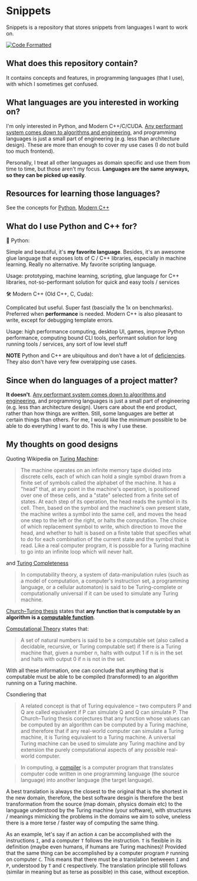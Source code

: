 # Snippets

Snippets is a repository that stores snippets from languages I want to work on.

[![Code Formatted](https://github.com/rentruewang/snippets/actions/workflows/format.yaml/badge.svg)](https://github.com/rentruewang/snippets/actions/workflows/format.yaml)

## What does this repository contain?

It contains concepts and features, in programming languages (that I use), with which I sometimes get confused.

## What languages are you interested in working on?

I'm only interested in Python, and Modern C++/C/CUDA. [Any performant system comes down to algorithms and engineering](https://stackoverflow.com/a/4911818), and programming languages is just a small part of engineering (e.g. less than architecture design). These are more than enough to cover my use cases (I do not build too much frontend).

Personally, I treat all other languages as domain specific and use them from time to time, but those aren't my focus. **Languages are the same anyways, so they can be picked up easily**.

## Resources for learning those languages?

See the concepts for [Python](./python/README.md), [Modern C++](./cxx/README.md)

## What do I use Python and C++ for?

🐍 Python:

Simple and beautiful, it's **my favorite language**. Besides, it's an awesome glue language that exposes lots of C / C++ libraries, especially in machine learning. Really no alternative. My favorite scripting language.

Usage: prototyping, machine learning, scripting, glue language for C++ libraries, not-so-performant solution for quick and easy tools / services

🛠️ Modern C++ (Old C++, C, Cuda):

Complicated but useful. Super fast (bascially the 1x on benchmarks). Preferred when **performance** is needed. Modern C++ is also pleasant to write, except for debugging template errors.

Usage: high performance computing, desktop UI, games, improve Python performance, computing bound CLI tools, performant solution for long running tools / services, any sort of low level stuff

**NOTE** Python and C++ are ubiquitous and don't have a lot of [deficiencies](https://softwareengineering.stackexchange.com/questions/329728/are-design-patterns-frowned-upon). They also don't have very few overalpping use cases.

## Since when do languages of a project matter?

**It doesn't**. [Any performant system comes down to algorithms and engineering](https://stackoverflow.com/a/4911818), and programming languages is just a small part of engineering (e.g. less than architecture design). Users care about the end product, rather than how things are written. Still, some languages are better at certain things than others. For me, I would like the minimum possible to be able to do everything I want to do. This is why I use these.

## My thoughts on good designs

Quoting Wikipedia on [Turing Machine](https://en.wikipedia.org/wiki/Turing_machine):

> The machine operates on an infinite memory tape divided into discrete cells, each of which can hold a single symbol drawn from a finite set of symbols called the alphabet of the machine. It has a "head" that, at any point in the machine's operation, is positioned over one of these cells, and a "state" selected from a finite set of states. At each step of its operation, the head reads the symbol in its cell. Then, based on the symbol and the machine's own present state, the machine writes a symbol into the same cell, and moves the head one step to the left or the right, or halts the computation. The choice of which replacement symbol to write, which direction to move the head, and whether to halt is based on a finite table that specifies what to do for each combination of the current state and the symbol that is read. Like a real computer program, it is possible for a Turing machine to go into an infinite loop which will never halt.

and [Turing Completeness](https://en.wikipedia.org/wiki/Turing_completeness)

> In computability theory, a system of data-manipulation rules (such as a model of computation, a computer's instruction set, a programming language, or a cellular automaton) is said to be Turing-complete or computationally universal if it can be used to simulate any Turing machine.

[Church–Turing thesis](https://en.wikipedia.org/wiki/Church%E2%80%93Turing_thesis) states that **any function that is computable by an algorithm is a [computable function](https://en.wikipedia.org/wiki/Computable_function)**.

[Computational Theory](https://en.wikipedia.org/wiki/Computability_theory) states that:

> A set of natural numbers is said to be a computable set (also called a decidable, recursive, or Turing computable set) if there is a Turing machine that, given a number n, halts with output 1 if n is in the set and halts with output 0 if n is not in the set.

With all these information, one can conclude that anything that is computable must be able to be compiled (transformed) to an algorithm running on a Turing machine.

Csondiering that

> A related concept is that of Turing equivalence – two computers P and Q are called equivalent if P can simulate Q and Q can simulate P. The Church–Turing thesis conjectures that any function whose values can be computed by an algorithm can be computed by a Turing machine, and therefore that if any real-world computer can simulate a Turing machine, it is Turing equivalent to a Turing machine. A universal Turing machine can be used to simulate any Turing machine and by extension the purely computational aspects of any possible real-world computer.

> In computing, a [compiler](https://en.wikipedia.org/wiki/Compiler) is a computer program that translates computer code written in one programming language (the source language) into another language (the target language).

A best translation is always the closest to the original that is the shortest in the new domain, therefore, the best software desgin is therefore the best transformation from the source (map domain, physics domain etc) to the language understood by the Turing machine (your software), with structures / meanings mimicking the problems in the domains we aim to solve, uneless there is a more terse / faster way of computing the same thing.

As an example, let's say if an action `A` can be accomplished with the instructions `I`, and a computer `T` follows the instruction. `T` is flexible in its definition (maybe even humans, if humans are Turing machines)! Provided that the same thing can be accomplished by a computer program `P` running on computer `C`. This means that there must be a translation betweeen `I` and `P`, understood by `T` and `C` respectively. The translation principle still follows (similar in meaning but as terse as possible) in this case, without exception.
